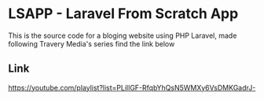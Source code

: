 # LSAPP - Laravel From Scratch App

This is the source code for a bloging website using PHP Laravel, made following Travery Media's series find the link below

## Link
https://youtube.com/playlist?list=PLillGF-RfqbYhQsN5WMXy6VsDMKGadrJ-